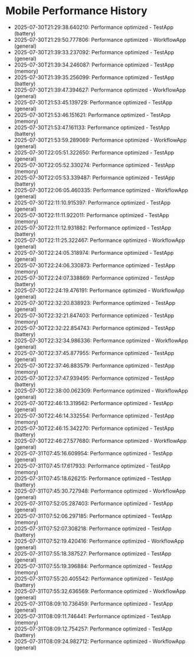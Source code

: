 # Mobile Performance History

- 2025-07-30T21:29:38.640210: Performance optimized - TestApp (battery)
- 2025-07-30T21:29:50.777806: Performance optimized - WorkflowApp (general)
- 2025-07-30T21:39:33.237092: Performance optimized - TestApp (general)
- 2025-07-30T21:39:34.246087: Performance optimized - TestApp (memory)
- 2025-07-30T21:39:35.256099: Performance optimized - TestApp (battery)
- 2025-07-30T21:39:47.394627: Performance optimized - WorkflowApp (general)
- 2025-07-30T21:53:45.139729: Performance optimized - TestApp (general)
- 2025-07-30T21:53:46.151621: Performance optimized - TestApp (memory)
- 2025-07-30T21:53:47.161133: Performance optimized - TestApp (battery)
- 2025-07-30T21:53:59.289069: Performance optimized - WorkflowApp (general)
- 2025-07-30T22:05:51.322650: Performance optimized - TestApp (general)
- 2025-07-30T22:05:52.330274: Performance optimized - TestApp (memory)
- 2025-07-30T22:05:53.339487: Performance optimized - TestApp (battery)
- 2025-07-30T22:06:05.460335: Performance optimized - WorkflowApp (general)
- 2025-07-30T22:11:10.915397: Performance optimized - TestApp (general)
- 2025-07-30T22:11:11.922011: Performance optimized - TestApp (memory)
- 2025-07-30T22:11:12.931882: Performance optimized - TestApp (battery)
- 2025-07-30T22:11:25.322467: Performance optimized - WorkflowApp (general)
- 2025-07-30T22:24:05.318974: Performance optimized - TestApp (general)
- 2025-07-30T22:24:06.330873: Performance optimized - TestApp (memory)
- 2025-07-30T22:24:07.338869: Performance optimized - TestApp (battery)
- 2025-07-30T22:24:19.476191: Performance optimized - WorkflowApp (general)
- 2025-07-30T22:32:20.838923: Performance optimized - TestApp (general)
- 2025-07-30T22:32:21.847403: Performance optimized - TestApp (memory)
- 2025-07-30T22:32:22.854743: Performance optimized - TestApp (battery)
- 2025-07-30T22:32:34.986336: Performance optimized - WorkflowApp (general)
- 2025-07-30T22:37:45.877955: Performance optimized - TestApp (general)
- 2025-07-30T22:37:46.883579: Performance optimized - TestApp (memory)
- 2025-07-30T22:37:47.939495: Performance optimized - TestApp (battery)
- 2025-07-30T22:38:00.062309: Performance optimized - WorkflowApp (general)
- 2025-07-30T22:46:13.319562: Performance optimized - TestApp (general)
- 2025-07-30T22:46:14.332554: Performance optimized - TestApp (memory)
- 2025-07-30T22:46:15.342270: Performance optimized - TestApp (battery)
- 2025-07-30T22:46:27.577680: Performance optimized - WorkflowApp (general)
- 2025-07-31T07:45:16.609954: Performance optimized - TestApp (general)
- 2025-07-31T07:45:17.617933: Performance optimized - TestApp (memory)
- 2025-07-31T07:45:18.626215: Performance optimized - TestApp (battery)
- 2025-07-31T07:45:30.727948: Performance optimized - WorkflowApp (general)
- 2025-07-31T07:52:05.287403: Performance optimized - TestApp (general)
- 2025-07-31T07:52:06.297185: Performance optimized - TestApp (memory)
- 2025-07-31T07:52:07.308218: Performance optimized - TestApp (battery)
- 2025-07-31T07:52:19.420416: Performance optimized - WorkflowApp (general)
- 2025-07-31T07:55:18.387527: Performance optimized - TestApp (general)
- 2025-07-31T07:55:19.396884: Performance optimized - TestApp (memory)
- 2025-07-31T07:55:20.405542: Performance optimized - TestApp (battery)
- 2025-07-31T07:55:32.636569: Performance optimized - WorkflowApp (general)
- 2025-07-31T08:09:10.736459: Performance optimized - TestApp (general)
- 2025-07-31T08:09:11.746441: Performance optimized - TestApp (memory)
- 2025-07-31T08:09:12.754257: Performance optimized - TestApp (battery)
- 2025-07-31T08:09:24.982712: Performance optimized - WorkflowApp (general)
